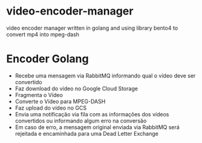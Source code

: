 # video-encoder-manager
video encoder manager written in golang and using library bento4 to convert mp4 into mpeg-dash



# Encoder Golang

- Recebe uma mensagem via RabbitMQ informando qual o vídeo deve ser convertido
- Faz download do vídeo no Google Cloud Storage
- Fragmenta o Vídeo
- Converte o Vídeo para MPEG-DASH
- Faz upload do vídeo no GCS
- Envia uma notificação via fila com as informações dos vídeos convertidos ou informando algum erro na conversão
- Em caso de erro, a mensagem original enviada via RabbitMQ será rejeitada e encaminhada para uma Dead Letter Exchange


